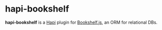 # hapi-bookshelf

**hapi-bookshelf** is a [Hapi](http://hapijs.com) plugin for [Bookshelf.js](http://bookshelfjs.org),
an ORM for relational DBs.
